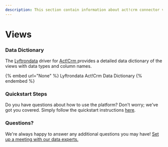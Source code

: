 ```yaml
---
description: This section contain information about act!crm connector views information
---
```


# Views

### Data Dictionary

The [Lyftrondata](https://www.lyftrondata.com/) driver for [Act!Crm](None/)[ ](https://www.lyftrondata.com/integration/act!crm/)provides a detailed data dictionary of the views with data types and column names.

{% embed url="None" %}
Lyftrondata Act!Crm Data Dictionary
{% endembed %}

### Quickstart Steps

Do you have questions about how to use the platform? Don't worry; we've got you covered. Simply follow the quickstart instructions [here](../README.md).

### Questions? <a href="#questions" id="questions"></a>

We're always happy to answer any additional questions you may have! [Set up a meeting with our data experts.](https://www.lyftrondata.com/book-a-meeting/)


